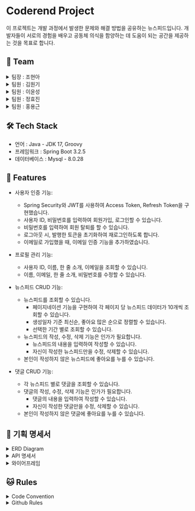 # Coderend Project

이 프로젝트는 개발 과정에서 발생한 문제와 해결 방법을 공유하는 뉴스피드입니다.
개발자들이 서로의 경험을 배우고 공동체 의식을 함양하는 데 도움이 되는 공간을 제공하는 것을 목표로 합니다.

## 👥 Team
<details>
<summary>팀장 : 조현아</summary>
<div markdown="1">
- 뉴스피드 CRUD
- 뉴스피드 페이지네이션
</div>
</details>

<details>
<summary>팀원 : 김원기</summary>
<div markdown="1">
- 회원가입, 회원 탈퇴
- 이메일 인증
</div>
</details>

<details>
<summary>팀원 : 이윤성</summary>
<div markdown="1">
- Token, 인증/인가 필터
- 로그인, 로그아웃
</div>
</details>

<details>
<summary>팀원 : 정효진</summary>
<div markdown="1">
- 댓글 CRUD
</div>
</details>

<details>
<summary>팀원 : 홍용근</summary>
<div markdown="1">
- 유저 프로필
- 좋아요 기능
</div>
</details>

## 🛠️ Tech Stack
- 언어 : Java - JDK 17, Groovy
- 프레임워크 : Spring Boot 3.2.5
- 데이터베이스 : Mysql - 8.0.28

## 🔖 Features

- 사용자 인증 기능:
    - Spring Security와 JWT를 사용하여 Access Token, Refresh Token을 구현했습니다.
    - 사용자 ID, 비밀번호를 입력하여 회원가입, 로그인할 수 있습니다.
    - 비밀번호를 입력하여 회원 탈퇴를 할 수 있습니다.
    - 로그아웃 시, 발행한 토큰을 초기화하여 재로그인하도록 합니다.
    - 이메일로 가입했을 때, 이메일 인증 기능을 추가하였습니다.
- 프로필 관리 기능:
    - 사용자 ID, 이름, 한 줄 소개, 이메일을 조회할 수 있습니다.
    - 이름, 이메일, 한 줄 소개, 비밀번호를 수정할 수 있습니다.
- 뉴스피드 CRUD 기능:
    - 뉴스피드를 조회할 수 있습니다.
        - 페이지네이션 기능을 구현하여 각 페이지 당 뉴스피드 데이터가 10개씩 조회할 수 있습니다.
        - 생성일자 기준 최신순, 좋아요 많은 순으로 정렬할 수 있습니다.
        - 선택한 기간 별로 조회할 수 있습니다.
    - 뉴스피드의 작성, 수정, 삭제 기능은 인가가 필요합니다.
        - 뉴스피드의 내용을 입력하여 작성할 수 있습니다.
        - 자신이 작성한 뉴스피드만을 수정, 삭제할 수 있습니다.
    - 본인이 작성하지 않은 뉴스피드에 좋아요를 누를 수 있습니다.
    
- 댓글 CRUD 기능:
    - 각 뉴스피드 별로 댓글을 조회할 수 있습니다.
    - 댓글의 작성, 수정, 삭제 기능은 인가가 필요합니다.
        - 댓글의 내용을 입력하여 작성할 수 있습니다.
        - 자신이 작성한 댓글만을 수정, 삭제할 수 있습니다.
    - 본인이 작성하지 않은 댓글에 좋아요를 누를 수 있습니다.

## 📕 기획 명세서

<details>
<summary>ERD Diagram</summary>
<div markdown="1">

![newsFeed](https://github.com/finestra771/Coderend/assets/110015752/67484b05-fc98-48d4-a002-037ae7653d69)
</div>
</details>

<details>
<summary>API 명세서</summary>
<div markdown="1">

![image](https://github.com/hyojjin-jeong/TodoAppServer/assets/64136923/dfb27511-6a30-4db8-9ad8-7136833d0071)
![image](https://github.com/hyojjin-jeong/TodoAppServer/assets/64136923/d2a7a69c-e727-4450-a541-dac9c9171fb2)
![image](https://github.com/hyojjin-jeong/TodoAppServer/assets/64136923/0e3ca431-cee2-43f7-9235-623f6479a5ea)

</div>
</details>

<details>
<summary>와이어프레임</summary>
<div markdown="1">

![image](https://github.com/hyojjin-jeong/TodoAppServer/assets/64136923/0a9098a9-25be-4cc0-ad2d-57e7e0d280b8)
</div>
</details>

## 🐱 Rules

<details>
<summary>Code Convention</summary>
<div markdown="1">
  
- 패키지 이름 : 소문자(기능으로 묶어서)

- 클래스 이름 : 첫 알파벳은 대문자

- 상수 이름 : 모두 대문자 { *SCREAM_*SNAKE_CASE }

- 탭은 4칸으로

- 변수 이름 : 카멜 케이스(camelCase)

- 메서드 이름 : 카멜 케이스(camelCase)
</div>
</details>

<details>
<summary>Github Rules</summary>
<div markdown="1">

|작업 타입| 작업 내용  |
|-------|--------|
|setting|환경 설정|
| add|새로운 기능 추가|
|fix|코드 수정|
|refactor|코드 리팩토링|
|del|기능/파일 삭제|
|test|test code 작성|
|gitfix|gitignore 수정|
</div>
</details>
